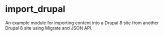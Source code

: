 # import_drupal
An example module for importing content into a Drupal 8 site from another Drupal 8 site using Migrate and JSON API.
